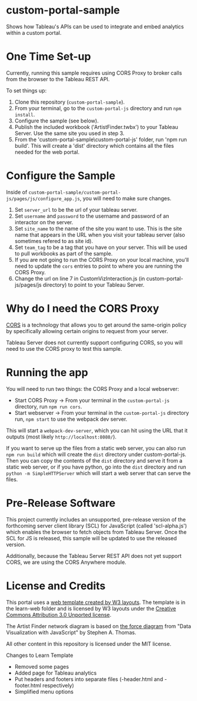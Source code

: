 # custom-portal-sample

Shows how Tableau's APIs can be used to integrate and embed analytics within a custom portal.

# One Time Set-up
Currently, running this sample requires using CORS Proxy to broker calls from the browser to the Tableau REST API.

To set things up:

1. Clone this repository (`custom-portal-sample`).
2. From your terminal, go to the `custom-portal-js` directory and run `npm install`.
3. Configure the sample (see below).
4. Publish the included workbook ('ArtistFinder.twbx') to your Tableau Server. Use the same site you used in step 3.
5. From the 'custom-portal-sample\custom-portal-js' folder, run 'npm run build'. This will create a 'dist' directory which contains all the files needed for the web portal.

# Configure the Sample

Inside of `custom-portal-sample/custom-portal-js/pages/js/configure_app.js`, you will need to make sure changes.

1. Set `server_url` to be the url of your tableau server.
2. Set `username` and `password` to the username and password of an interactor on the server.
3. Set `site_name` to the name of the site you want to use.  This is the site name that appears in the URL when you visit your tableau server (also sometimes refered to as site id).
4. Set `team_tag` to be a tag that you have on your server.  This will be used to pull workbooks as part of the sample.
5. If you are not going to run the CORS Proxy on your local machine, you'll need to update the `cors` entries to point to where you are running the CORS Proxy.
6. Change the url on line 7 in CustomVizInteraction.js (in custom-portal-js/pages/js directory) to point to your Tableau Server.

# Why do I need the CORS Proxy

[CORS](https://www.html5rocks.com/en/tutorials/cors/) is a technology that allows you to get around the same-origin policy by specifically allowing certain origins to request from your server.

Tableau Server does not currently support configuring CORS, so you will need to use the CORS proxy to test this sample.

# Running the app
You will need to run two things: the CORS Proxy and a local webserver:
* Start CORS Proxy -> From your terminal in the `custom-portal-js` directory, run `npm run cors`.
* Start webserver -> From your terminal in the `custom-portal-js` directory run, `npm start` to use the webpack dev server.

This will start a `webpack-dev-server`, which you can hit using the URL that it outputs (most likely `http://localhost:8080/`).

If you want to serve up the files from a static web server, you can also run `npm run build` which will create the `dist` directory under custom-portal-js.  Then you can copy the contents of the `dist` directory and serve it from a static web server, or if you have python, go into the `dist` directory and run `python -m SimpleHTTPServer` which will start a web server that can serve the files.

# Pre-Release Software
This project currently includes an unsupported, pre-release version of the forthcoming server client library (SCL) for JavaScript (called 'scl-alpha.js') which enables the browser to fetch objects from Tableau Server. Once the SCL for JS is released, this sample will be updated to use the released version.

Additionally, because the Tableau Server REST API does not yet support CORS, we are using the CORS Anywhere module.


# License and Credits
This portal uses a [web template created by W3 layouts](https://w3layouts.com/learn-a-educational-guidance-flat-bootstrap-responsive-web-template/). The template is in the learn-web folder and is licensed by W3 layouts under the [Creative Commons Attribution 3.0 Unported license](https://creativecommons.org/licenses/by/3.0/).

The Artist Finder network diagram is based on [the force diagram](https://github.com/sathomas/jsDataV.is-source/tree/master/ch7/force) from "Data Visualization with JavaScript" by Stephen A. Thomas.

All other content in this repository is licensed under the MIT license.

Changes to Learn Template
* Removed some pages
* Added page for Tableau analytics
* Put headers and footers into separate files (-header.html and -footer.html respectively)
* Simplified menu options

